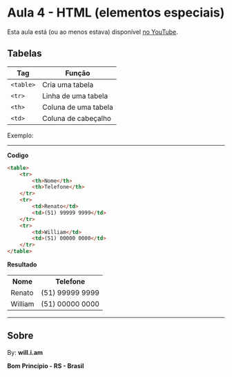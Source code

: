 # Aula 4 - HTML (elementos especiais)

Esta aula está (ou ao menos estava) disponível [no YouTube](https://www.youtube.com/watch?v=t0PtQJn3c2Y).

## Tabelas

| **Tag** | **Função** |
| --- | --- |
| `<table>` | Cria uma tabela |
| `<tr>` | Linha de uma tabela |
| `<th>` | Coluna de uma tabela |
| `<td>` | Coluna de cabeçalho |

Exemplo:

******

**Codigo**

```html
<table>
    <tr>
        <th>Nome</th>
        <th>Telefone</th>
    </tr>
    <tr>
        <td>Renato</td>
        <td>(51) 99999 9999</td>
    </tr>
    <tr>
        <td>William</td>
        <td>(51) 00000 0000</td>
    </tr>
</table>
```

**Resultado**

<table>
    <tr>
        <th>Nome</th>
        <th>Telefone</th>
    </tr>
    <tr>
        <td>Renato</td>
        <td>(51) 99999 9999</td>
    </tr>
    <tr>
        <td>William</td>
        <td>(51) 00000 0000</td>
    </tr>
</table>

******




## Sobre

By: **will.i.am**

**Bom Princípio - RS - Brasil**